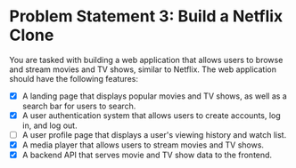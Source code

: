 # Problem Statement 3: Build a Netflix Clone

You are tasked with building a web application that allows users to browse and stream movies and TV shows, similar to Netflix. The web application should have the following features:

- [x] A landing page that displays popular movies and TV shows, as well as a search bar for users to search.
- [x] A user authentication system that allows users to create accounts, log in, and log out.
- [ ] A user profile page that displays a user's viewing history and watch list.
- [x] A media player that allows users to stream movies and TV shows.
- [x] A backend API that serves movie and TV show data to the frontend.
